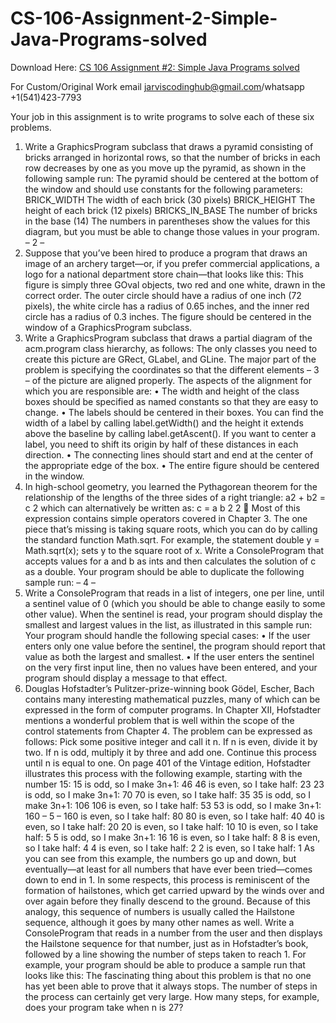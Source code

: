 # CS-106-Assignment-2-Simple-Java-Programs-solved

Download Here: [CS 106 Assignment #2: Simple Java Programs solved](https://jarviscodinghub.com/assignment/assignment-2-simple-java-programs-solution/)

For Custom/Original Work email jarviscodinghub@gmail.com/whatsapp +1(541)423-7793

Your job in this assignment is to write programs to solve each of these six problems.
1. Write a GraphicsProgram subclass that draws a pyramid consisting of bricks
arranged in horizontal rows, so that the number of bricks in each row decreases by
one as you move up the pyramid, as shown in the following sample run:
The pyramid should be centered at the bottom of the window and should use
constants for the following parameters:
BRICK_WIDTH The width of each brick (30 pixels)
BRICK_HEIGHT The height of each brick (12 pixels)
BRICKS_IN_BASE The number of bricks in the base (14)
The numbers in parentheses show the values for this diagram, but you must be able
to change those values in your program.
– 2 –
2. Suppose that you’ve been hired to produce a program that draws an image of an
archery target—or, if you prefer commercial applications, a logo for a national
department store chain—that looks like this:
This figure is simply three GOval objects, two red and one white, drawn in the correct
order. The outer circle should have a radius of one inch (72 pixels), the white circle
has a radius of 0.65 inches, and the inner red circle has a radius of 0.3 inches. The
figure should be centered in the window of a GraphicsProgram subclass.
3. Write a GraphicsProgram subclass that draws a partial diagram of the acm.program
class hierarchy, as follows:
The only classes you need to create this picture are GRect, GLabel, and GLine. The
major part of the problem is specifying the coordinates so that the different elements
– 3 –
of the picture are aligned properly. The aspects of the alignment for which you are
responsible are:
• The width and height of the class boxes should be specified as named constants
so that they are easy to change.
• The labels should be centered in their boxes. You can find the width of a label by
calling label.getWidth() and the height it extends above the baseline by calling
label.getAscent(). If you want to center a label, you need to shift its origin by
half of these distances in each direction.
• The connecting lines should start and end at the center of the appropriate edge of
the box.
• The entire figure should be centered in the window.
4. In high-school geometry, you learned the Pythagorean theorem for the relationship of
the lengths of the three sides of a right triangle:
a2 + b2 = c
2
which can alternatively be written as:
c =
a b
2 2 
Most of this expression contains simple operators covered in Chapter 3. The one
piece that’s missing is taking square roots, which you can do by calling the standard
function Math.sqrt. For example, the statement
double y = Math.sqrt(x);
sets y to the square root of x.
Write a ConsoleProgram that accepts values for a and b as ints and then calculates
the solution of c as a double. Your program should be able to duplicate the
following sample run:
– 4 –
5. Write a ConsoleProgram that reads in a list of integers, one per line, until a sentinel
value of 0 (which you should be able to change easily to some other value). When the
sentinel is read, your program should display the smallest and largest values in the
list, as illustrated in this sample run:
Your program should handle the following special cases:
• If the user enters only one value before the sentinel, the program should report
that value as both the largest and smallest.
• If the user enters the sentinel on the very first input line, then no values have been
entered, and your program should display a message to that effect.
6. Douglas Hofstadter’s Pulitzer-prize-winning book Gödel, Escher, Bach contains
many interesting mathematical puzzles, many of which can be expressed in the form
of computer programs. In Chapter XII, Hofstadter mentions a wonderful problem that
is well within the scope of the control statements from Chapter 4. The problem can
be expressed as follows:
Pick some positive integer and call it n.
If n is even, divide it by two.
If n is odd, multiply it by three and add one.
Continue this process until n is equal to one.
On page 401 of the Vintage edition, Hofstadter illustrates this process with the
following example, starting with the number 15:
15 is odd, so I make 3n+1: 46
46 is even, so I take half: 23
23 is odd, so I make 3n+1: 70
70 is even, so I take half: 35
35 is odd, so I make 3n+1: 106
106 is even, so I take half: 53
53 is odd, so I make 3n+1: 160
– 5 –
160 is even, so I take half: 80
80 is even, so I take half: 40
40 is even, so I take half: 20
20 is even, so I take half: 10
10 is even, so I take half: 5
5 is odd, so I make 3n+1: 16
16 is even, so I take half: 8
8 is even, so I take half: 4
4 is even, so I take half: 2
2 is even, so I take half: 1
As you can see from this example, the numbers go up and down, but eventually—at
least for all numbers that have ever been tried—comes down to end in 1. In some
respects, this process is reminiscent of the formation of hailstones, which get carried
upward by the winds over and over again before they finally descend to the ground.
Because of this analogy, this sequence of numbers is usually called the Hailstone
sequence, although it goes by many other names as well.
Write a ConsoleProgram that reads in a number from the user and then displays the
Hailstone sequence for that number, just as in Hofstadter’s book, followed by a line
showing the number of steps taken to reach 1. For example, your program should be
able to produce a sample run that looks like this:
The fascinating thing about this problem is that no one has yet been able to prove that
it always stops. The number of steps in the process can certainly get very large. How
many steps, for example, does your program take when n is 27?

